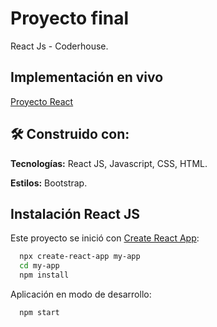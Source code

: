 # Proyecto final

React Js - Coderhouse.

## Implementación en vivo

[Proyecto React](https://dgfedon.github.io/proyecto_react/)

## 🛠 Construido con:

**Tecnologías:** React JS, Javascript, CSS, HTML.

**Estilos:** Bootstrap.

## Instalación React JS

Este proyecto se inició con [Create React App](https://github.com/facebook/create-react-app):

```bash
  npx create-react-app my-app
  cd my-app
  npm install
```

Aplicación en modo de desarrollo:
```bash
  npm start
```
